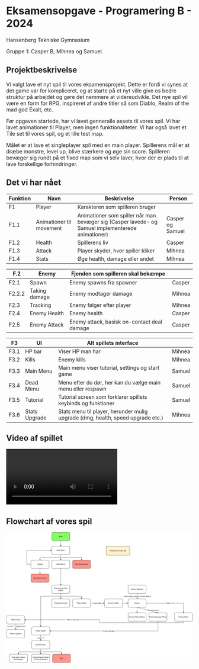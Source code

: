 # Eksamensopgave - Programering B - 2024
Hansenberg Tekniske Gymnasium

Gruppe 1: Casper B, Mihnea og Samuel.
## Projektbeskrivelse
Vi valgt lave et nyt spil til vores eksamensprojekt. Dette er fordi vi synes at det game var for kompliceret, og at starte på et nyt ville give os bedre struktur på arbejdet og gøre det nemmere at videreudvikle. Det nye spil vil være en form for RPG, inspireret af andre titler så som Diablo, Realm of the mad god Exalt, etc. 

Før opgaven startede, har vi lavet genneralle assets til vores spil. Vi har lavet animationer til Player, men ingen funktionaliteter. Vi har også lavet et Tile set til vores spil, og et lille test map. 

Målet er at lave et singleplayer spil med en main player. Spillerens mål er at dræbe monstre, level up, blive stærkere og øge sin score. 
Spilleren bevæger sig rundt på et fixed map som vi selv laver, hvor der er plads til at lave forskellige forhindringer.
## Det vi har nået


|     Funktion    |     Navn                        |     Beskrivelse                                                                                            |     Person              |
|-----------------|---------------------------------|------------------------------------------------------------------------------------------------------------|-------------------------|
|     F1          |     Player                      |     Karakteren som spilleren bruger                                                                        |                         |
|     F1.1        |     Animationer til movement    |     Animationer som spiller når man bevæger sig (Casper lavede- og Samuel   implementerede animationer)    |     Casper og Samuel    |
|     F1.2        |     Health                      |     Spillerens liv                                                                                         |     Casper              |
|     F1.3        |     Attack                      |     Player skyder, hvor spiller kliker                                                                     |     Mihnea              |
|     F1.4        |     Stats                       |     Øge health, damage eller andet                                                                         |     Mihnea              |


|     F.2       |     Enemy            |     Fjenden som spilleren skal bekæmpe               |               |
|---------------|----------------------|------------------------------------------------------|---------------|
|     F2.1      |     Spawn            |     Enemy spawns fra spawner                         |     Casper    |
|     F2.2.2    |     Taking damage    |     Enemy modtager damage                            |     Mihnea    |
|     F2.3      |     Tracking         |     Enemy følger efter player                        |     Mihnea    |
|     F2.4      |     Enemy Health     |     Enemy health                                     |     Casper    |
|     F2.5      |     Enemy Attack     |     Enemy attack, basisk on-contact   deal damage    |     Casper    |

|     F3      |     UI               |     Alt spillets interface                                                               |               |
|-------------|----------------------|------------------------------------------------------------------------------------------|---------------|
|     F3.1    |     HP bar           |     Viser HP man har                                                                     |     Mihnea    |
|     F3.2    |     Kills            |     Enemy kills                                                                          |     Mihnea    |
|     F3.3    |     Main Menu        |     Main menu viser tutorial, settings og start game                                     |     Samuel    |
|     F3.4    |     Dead Menu        |     Menu efter du dør, her kan du vælge main menu eller respawn                          |     Samuel    |
|     F3.5    |     Tutorial         |     Tutorial screen som forklarer spillets keybinds og funktioner                        |     Samuel    |
|     F3.6    |     Stats Upgrade    |     Stats menu til player, herunder mulig upgrade (dmg, health, speed   upgrade etc.)    |     Mihnea    |

## Video af spillet

<video controls src="Cryptic Conquest 2D Demo video_1.mp4" title="Title"></video>

## Flowchart af vores spil

![alt text](Diagram-1.png)